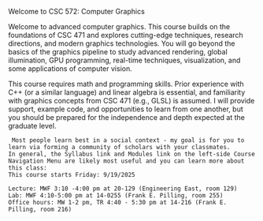 Welcome to CSC 572: Computer Graphics

Welcome to advanced computer graphics. This course builds on the foundations of CSC 471 and explores cutting-edge techniques, research directions, and modern graphics technologies. You will go beyond the basics of the graphics pipeline to study advanced rendering, global illumination, GPU programming, real-time techniques, visualization, and some applications of computer vision.

This course requires math and programming skills. Prior experience with C++ (or a similar language) and linear algebra is essential, and familiarity with graphics concepts from CSC 471 (e.g., GLSL) is assumed. I will provide support, example code, and opportunities to learn from one another, but you should be prepared for the independence and depth expected at the graduate level.

     Most people learn best in a social context - my goal is for you to learn via forming a community of scholars with your classmates.
    In general, the Syllabus link and Modules link on the left-side Course Navigation Menu are likely most useful and you can learn more about this class:
    This course starts Friday: 9/19/2025

    Lecture: MWF 3:10 -4:00 pm at 20-129 (Engineering East, room 129)
    Lab: MWF 4:10-5:00 pm at 14-0255 (Frank E. Pilling, room 255)
    Office hours: MW 1-2 pm, TR 4:40 - 5:30 pm at 14-216 (Frank E. Pilling, room 216)